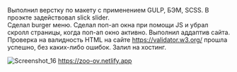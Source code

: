 Выполнил верстку по макету с применением GULP, БЭМ, SCSS. 
В проэкте задействовал slick slider. <br/>
Сделал burger меню. 
Сделал поп-ап окна при помощи JS и убрал скролл страницы, когда поп-ап окно активно.
Выполнил аддаптив сайта. 
Проверка на валидность HTML на сайте https://validator.w3.org/ прошла успешно, без каких-либо ошибок.
Залил на хостинг.

![Screenshot_16](https://user-images.githubusercontent.com/119508598/207016244-4cbdf29b-94a2-4190-b533-ecbaa4619564.png)
https://zoo-ov.netlify.app
